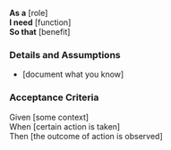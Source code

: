 **As a** [role]  
**I need** [function]  
**So that** [benefit]  
 
### Details and Assumptions
* [document what you know]
    
### Acceptance Criteria     
Given [some context]  
When [certain action is taken]  
Then [the outcome of action is observed]
